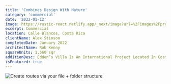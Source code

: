 ```yaml
---
title: 'Combines Design With Nature'
category: 'commercial'
date: '2022-01-12'
image: https://rustic-react.netlify.app/_next/image?url=%2Fimages%2Fprojects%2Fchobham-manor-masterplan%2F1.jpg&w=1200&q=75
excerpt: Commercial
location: Calle Blancos, Costa Rica
clientName: Alex Stinson
completedDate: January 2022
architectName: Rob Kenny
squareUnits: 1,560 sqr
additionDesc: Edden’s Villa Is An International Project Located In Costa Rica. It Has Various Different Levels, Whom Are Embedded Into The Unevenness Of The Terrain. This Project Seeks To Integrate Passive Strategies For Energy Saving, Such As The Inclusion Of As Much Natural Light As Possible As Well As Having Green Roofs With Lots Of Vegetation In Them. <br/> The Geometry Of This House Combines Design With Nature Into The Structure Of The House, Which Makes It Unique Amongst Other Neighboring Places.
isFeatured: true
---
```


![Create routes via your file + folder structure](1.jpg)
